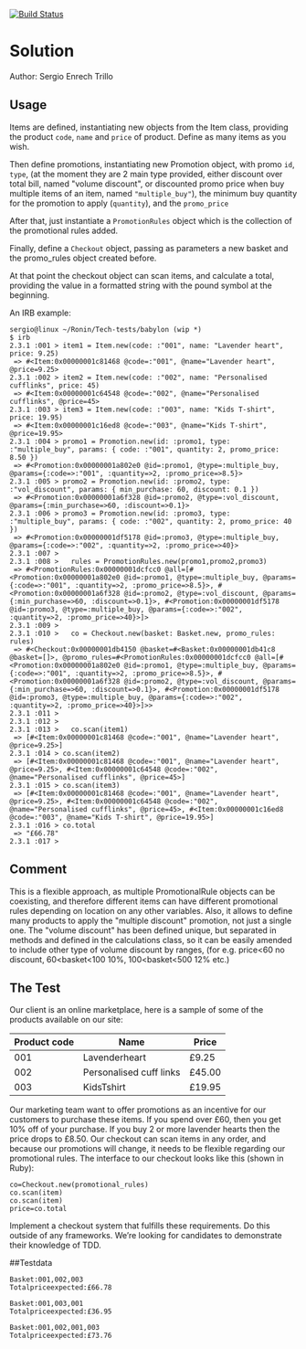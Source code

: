 [![Build Status](https://travis-ci.org/tigretoncio/ecommerce-test.svg?branch=wip)](https://travis-ci.org/tigretoncio/ecommerce-test)

# Solution

Author: Sergio Enrech Trillo

## Usage

Items are defined, instantiating new objects from the Item class, providing the product `code`, `name` and `price` of product.  Define as many items as you wish.

Then define promotions, instantiating new Promotion object, with promo `id`, `type`, (at the moment they are 2 main type provided, either discount over total bill, named "volume discount", or discounted promo price when buy multiple items of an item, named `"multiple_buy"`), the minimum buy quantity for the promotion to apply (`quantity`), and the `promo_price`

After that, just instantiate a `PromotionRules` object which is the collection of the promotional rules added.

Finally, define a `Checkout` object, passing as parameters a new basket and the promo_rules object created before.

At that point the checkout object can scan items, and calculate a total, providing the value in a formatted string with the pound symbol at the beginning.

An IRB example:

```
sergio@linux ~/Ronin/Tech-tests/babylon (wip *)
$ irb
2.3.1 :001 > item1 = Item.new(code: :"001", name: "Lavender heart", price: 9.25)
 => #<Item:0x00000001c81468 @code=:"001", @name="Lavender heart", @price=9.25> 
2.3.1 :002 > item2 = Item.new(code: :"002", name: "Personalised cufflinks", price: 45)
 => #<Item:0x00000001c64548 @code=:"002", @name="Personalised cufflinks", @price=45> 
2.3.1 :003 > item3 = Item.new(code: :"003", name: "Kids T-shirt", price: 19.95)
 => #<Item:0x00000001c16ed8 @code=:"003", @name="Kids T-shirt", @price=19.95> 
2.3.1 :004 > promo1 = Promotion.new(id: :promo1, type: :"multiple_buy", params: { code: :"001", quantity: 2, promo_price: 8.50 })
 => #<Promotion:0x00000001a802e0 @id=:promo1, @type=:multiple_buy, @params={:code=>:"001", :quantity=>2, :promo_price=>8.5}> 
2.3.1 :005 > promo2 = Promotion.new(id: :promo2, type: :"vol_discount", params: { min_purchase: 60, discount: 0.1 }) 
 => #<Promotion:0x00000001a6f328 @id=:promo2, @type=:vol_discount, @params={:min_purchase=>60, :discount=>0.1}> 
2.3.1 :006 > promo3 = Promotion.new(id: :promo3, type: :"multiple_buy", params: { code: :"002", quantity: 2, promo_price: 40 })
 => #<Promotion:0x00000001df5178 @id=:promo3, @type=:multiple_buy, @params={:code=>:"002", :quantity=>2, :promo_price=>40}> 
2.3.1 :007 > 
2.3.1 :008 >   rules = PromotionRules.new(promo1,promo2,promo3)
 => #<PromotionRules:0x00000001dcfcc0 @all=[#<Promotion:0x00000001a802e0 @id=:promo1, @type=:multiple_buy, @params={:code=>:"001", :quantity=>2, :promo_price=>8.5}>, #<Promotion:0x00000001a6f328 @id=:promo2, @type=:vol_discount, @params={:min_purchase=>60, :discount=>0.1}>, #<Promotion:0x00000001df5178 @id=:promo3, @type=:multiple_buy, @params={:code=>:"002", :quantity=>2, :promo_price=>40}>]> 
2.3.1 :009 > 
2.3.1 :010 >   co = Checkout.new(basket: Basket.new, promo_rules: rules)
 => #<Checkout:0x00000001db4150 @basket=#<Basket:0x00000001db41c8 @basket=[]>, @promo_rules=#<PromotionRules:0x00000001dcfcc0 @all=[#<Promotion:0x00000001a802e0 @id=:promo1, @type=:multiple_buy, @params={:code=>:"001", :quantity=>2, :promo_price=>8.5}>, #<Promotion:0x00000001a6f328 @id=:promo2, @type=:vol_discount, @params={:min_purchase=>60, :discount=>0.1}>, #<Promotion:0x00000001df5178 @id=:promo3, @type=:multiple_buy, @params={:code=>:"002", :quantity=>2, :promo_price=>40}>]>> 
2.3.1 :011 > 
2.3.1 :012 >   
2.3.1 :013 >   co.scan(item1)
 => [#<Item:0x00000001c81468 @code=:"001", @name="Lavender heart", @price=9.25>] 
2.3.1 :014 > co.scan(item2)
 => [#<Item:0x00000001c81468 @code=:"001", @name="Lavender heart", @price=9.25>, #<Item:0x00000001c64548 @code=:"002", @name="Personalised cufflinks", @price=45>] 
2.3.1 :015 > co.scan(item3)
 => [#<Item:0x00000001c81468 @code=:"001", @name="Lavender heart", @price=9.25>, #<Item:0x00000001c64548 @code=:"002", @name="Personalised cufflinks", @price=45>, #<Item:0x00000001c16ed8 @code=:"003", @name="Kids T-shirt", @price=19.95>] 
2.3.1 :016 > co.total
 => "£66.78" 
2.3.1 :017 > 
```


## Comment

This is a flexible approach, as multiple PromotionalRule objects can be coexisting, and therefore different items can have different promotional rules depending on location on any other variables.  Also, it allows to define many products to apply the "multiple discount" promotion, not just a single one.  The "volume discount" has been defined unique, but separated in methods and defined in the calculations class, so it can be easily amended to include other type of volume discount by ranges, (for e.g. price<60 no discount, 60<basket<100 10%, 100<basket<500 12% etc.)





## The Test
Our client is an online marketplace, here is a sample of some of the products available on our site:


| Product  code | Name                   | Price  |
|---------------|------------------------|--------|
| 001           | Lavenderheart          | £9.25  |
| 002           | Personalised cuff links| £45.00 |
| 003           | KidsT­shirt            | £19.95 |


Our marketing team want to offer promotions as an incentive for our customers to purchase these items.
If you spend over £60, then you get 10% off of your purchase. If you buy 2 or more lavender hearts then the
price drops to £8.50.
Our check­out can scan items in any order, and because our promotions will change, it needs to be flexible
regarding our promotional rules.
The interface to our checkout looks like this (shown in Ruby):

```
co=Checkout.new​(promotional_rules)
co.scan​(item)
co.scan​(item)
price=co.total
```

Implement a checkout system that fulfills these requirements. Do this outside of any frameworks. We’re
looking for candidates to demonstrate their knowledge of TDD.

##Testdata

```
Basket:001,002,003
Totalpriceexpected:£66.78
```

```
Basket:001,003,001
Totalpriceexpected:£36.95
```

```
Basket:001,002,001,003
Totalpriceexpected:£73.76
```

